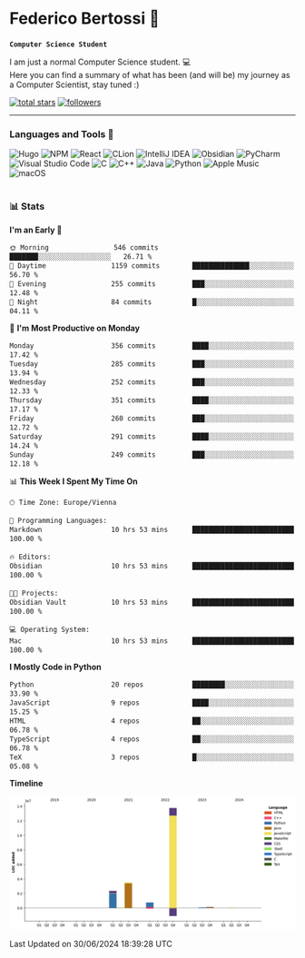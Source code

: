 # Federico Bertossi 🚀

**`Computer Science Student`**

[//]: # (Thanks to @ForrestKnight for the inspiration.)

<!-- TODO: Insert a banner image -->

I am just a normal Computer Science student. 💻 </br>
Here you can find a summary of what has been (and will be) my journey as a Computer Scientist, stay tuned :)

   <p>
      <a href="https://github.com/mrBymax?tab=repositories&sort=stargazers">
         <img alt="total stars" title="Total stars on GitHub" src="https://custom-icon-badges.demolab.com/github/stars/mrBymax?color=55960c&style=for-the-badge&labelColor=488207&logo=star"/></a>
<a href="https://github.com/mrBymax?tab=followers">
         <img alt="followers" title="Follow me on Github" src="https://custom-icon-badges.demolab.com/github/followers/mrBymax?color=236ad3&labelColor=1155ba&style=for-the-badge&logo=person-add&label=Follow&logoColor=white"/></a>
   </p>

---

<!-- TODO: Insert a GIF -->
### Languages and Tools 🧰

<!-- TODO: Change it with shields -->
![Hugo](https://img.shields.io/badge/Hugo-black.svg?style=for-the-badge&logo=Hugo)
![NPM](https://img.shields.io/badge/NPM-%23CB3837.svg?style=for-the-badge&logo=npm&logoColor=white)
![React](https://img.shields.io/badge/react-%2320232a.svg?style=for-the-badge&logo=react&logoColor=%2361DAFB)
![CLion](https://img.shields.io/badge/CLion-black?style=for-the-badge&logo=clion&logoColor=white)
![IntelliJ IDEA](https://img.shields.io/badge/IntelliJIDEA-000000.svg?style=for-the-badge&logo=intellij-idea&logoColor=white)
![Obsidian](https://img.shields.io/badge/Obsidian-%23483699.svg?style=for-the-badge&logo=obsidian&logoColor=white)
![PyCharm](https://img.shields.io/badge/pycharm-143?style=for-the-badge&logo=pycharm&logoColor=black&color=black&labelColor=green)
![Visual Studio Code](https://img.shields.io/badge/Visual%20Studio%20Code-0078d7.svg?style=for-the-badge&logo=visual-studio-code&logoColor=white)
![C](https://img.shields.io/badge/c-%2300599C.svg?style=for-the-badge&logo=c&logoColor=white)
![C++](https://img.shields.io/badge/c++-%2300599C.svg?style=for-the-badge&logo=c%2B%2B&logoColor=white)
![Java](https://img.shields.io/badge/java-%23ED8B00.svg?style=for-the-badge&logo=openjdk&logoColor=white)
![Python](https://img.shields.io/badge/python-3670A0?style=for-the-badge&logo=python&logoColor=ffdd54)
![Apple Music](https://img.shields.io/badge/Apple_Music-9933CC?style=for-the-badge&logo=apple-music&logoColor=white)
![macOS](https://img.shields.io/badge/mac%20os-000000?style=for-the-badge&logo=macos&logoColor=F0F0F0)


#

### 📊 Stats

<!-- ![My GitHub stats](https://github-readme-stats.vercel.app/api?username=mrBymax&show_icons=true&theme=dracula) -->


<!--START_SECTION:waka-->
**I'm an Early 🐤** 

```text
🌞 Morning                546 commits         ███████░░░░░░░░░░░░░░░░░░   26.71 % 
🌆 Daytime                1159 commits        ██████████████░░░░░░░░░░░   56.70 % 
🌃 Evening                255 commits         ███░░░░░░░░░░░░░░░░░░░░░░   12.48 % 
🌙 Night                  84 commits          █░░░░░░░░░░░░░░░░░░░░░░░░   04.11 % 
```
📅 **I'm Most Productive on Monday** 

```text
Monday                   356 commits         ████░░░░░░░░░░░░░░░░░░░░░   17.42 % 
Tuesday                  285 commits         ███░░░░░░░░░░░░░░░░░░░░░░   13.94 % 
Wednesday                252 commits         ███░░░░░░░░░░░░░░░░░░░░░░   12.33 % 
Thursday                 351 commits         ████░░░░░░░░░░░░░░░░░░░░░   17.17 % 
Friday                   260 commits         ███░░░░░░░░░░░░░░░░░░░░░░   12.72 % 
Saturday                 291 commits         ████░░░░░░░░░░░░░░░░░░░░░   14.24 % 
Sunday                   249 commits         ███░░░░░░░░░░░░░░░░░░░░░░   12.18 % 
```


📊 **This Week I Spent My Time On** 

```text
🕑︎ Time Zone: Europe/Vienna

💬 Programming Languages: 
Markdown                 10 hrs 53 mins      █████████████████████████   100.00 % 

🔥 Editors: 
Obsidian                 10 hrs 53 mins      █████████████████████████   100.00 % 

🐱‍💻 Projects: 
Obsidian Vault           10 hrs 53 mins      █████████████████████████   100.00 % 

💻 Operating System: 
Mac                      10 hrs 53 mins      █████████████████████████   100.00 % 
```

**I Mostly Code in Python** 

```text
Python                   20 repos            ████████░░░░░░░░░░░░░░░░░   33.90 % 
JavaScript               9 repos             ████░░░░░░░░░░░░░░░░░░░░░   15.25 % 
HTML                     4 repos             ██░░░░░░░░░░░░░░░░░░░░░░░   06.78 % 
TypeScript               4 repos             ██░░░░░░░░░░░░░░░░░░░░░░░   06.78 % 
TeX                      3 repos             █░░░░░░░░░░░░░░░░░░░░░░░░   05.08 % 
```



**Timeline**

![Lines of Code chart](https://raw.githubusercontent.com/mrBymax/mrBymax/main/assets/bar_graph.png)


 Last Updated on 30/06/2024 18:39:28 UTC
<!--END_SECTION:waka-->


[linkedin]: https://linkedin.com/federico-bertossi
[website]:  https://www.federicobertossi.com

</details>
